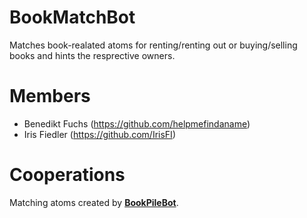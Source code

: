 # BookMatchBot
Matches book-realated atoms for renting/renting out or buying/selling books and hints the resprective owners.

# Members

* Benedikt Fuchs (https://github.com/helpmefindaname)
* Iris Fiedler (https://github.com/IrisFI)

# Cooperations

Matching atoms created by [**BookPileBot**](teams/book-pile-bot.md).
